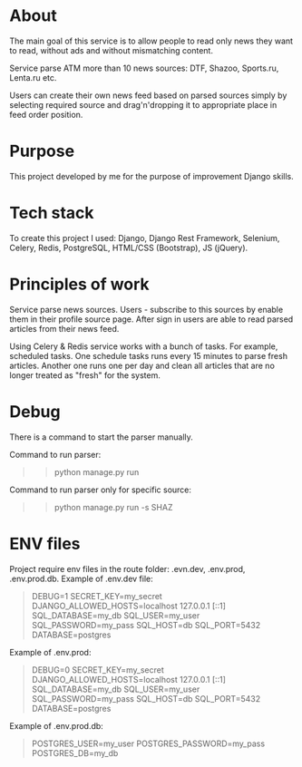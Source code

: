 # About
The main goal of this service is to allow people to read only news they want to read, without ads and without mismatching content.

Service parse ATM more than 10 news sources: DTF, Shazoo, Sports.ru, Lenta.ru etc.

Users can create their own news feed based on parsed sources simply by selecting required source and drag'n'dropping it to appropriate place in feed order position.

# Purpose
This project developed by me for the purpose of improvement Django skills.

# Tech stack
To create this project I used: Django, Django Rest Framework, Selenium, Celery, Redis, PostgreSQL, HTML/CSS (Bootstrap), JS (jQuery). 

# Principles of work
Service parse news sources. Users - subscribe to this sources by enable them in their profile source page. After sign in users are able to read parsed articles from their news feed.

Using Celery & Redis service works with a bunch of tasks. For example, scheduled tasks. One schedule tasks runs every 15 minutes to parse fresh articles. Another one runs one per day and clean all articles that are no longer treated as "fresh" for the system.

# Debug
There is a command to start the parser manually.

Command to run parser:
>>python manage.py run

Command to run parser only for specific source:
>>python manage.py run -s SHAZ

# ENV files
Project require env files in the route folder: .evn.dev, .env.prod, .env.prod.db.
Example of .env.dev file:

>DEBUG=1
>SECRET_KEY=my_secret
>DJANGO_ALLOWED_HOSTS=localhost 127.0.0.1 [::1]
>SQL_DATABASE=my_db
>SQL_USER=my_user
>SQL_PASSWORD=my_pass
>SQL_HOST=db
>SQL_PORT=5432
>DATABASE=postgres

Example of .env.prod:

>DEBUG=0
>SECRET_KEY=my_secret
>DJANGO_ALLOWED_HOSTS=localhost 127.0.0.1 [::1]
>SQL_DATABASE=my_db
>SQL_USER=my_user
>SQL_PASSWORD=my_pass
>SQL_HOST=db
>SQL_PORT=5432
>DATABASE=postgres

Example of .env.prod.db:

>POSTGRES_USER=my_user
>POSTGRES_PASSWORD=my_pass
>POSTGRES_DB=my_db